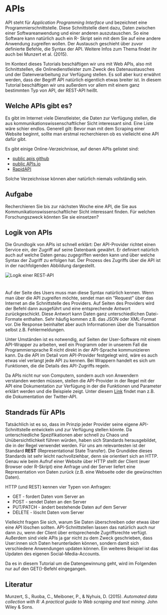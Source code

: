 # APIs

API steht für *Application Programming Interface* und bezeichnet eine Programmierschnittstelle. Diese Schnittstelle dient dazu, Daten zwischen einer Softwareanwendung und einer anderen auszutauschen. So eine Software kann natürlich auch ein R- Skript sein mit dem Sie auf eine andere Anwendung zugreifen wollen. Der Austausch geschieht über zuvor definierte Befehle, die Syntax der API. Weitere Infos zum Thema findet ihr auch bei Munzert et al. (2015).

Im Kontext dieses Tutorials beschäftigen wir uns mit Web APIs, also mit Schnittstellen, die Onlinedienstleister zum Zweck des Datenaustausches und der Datenverarbeitung zur Verfügung stellen. Es soll aber kurz erwähnt werden, dass der Begriff API natürlich eigentlich etwas breiter ist. In diesem Tutorial beschäftigen wir uns außerdem vor allem mit einem ganz bestimmten Typ von API, der REST-API heißt.


## Welche APIs gibt es?
Es gibt im Internet viele Dienstleister, die Daten zur Verfügung stellen, die aus kommunikationswissenschaftlicher Sicht interessant sind. Eine Liste wäre schier endlos. Generell gilt: Bevor man mit dem Scraping einer Website beginnt, sollte man erstmal recherchieren ob es vielleicht eine API dafür gibt.

Es gibt einige Online-Verzeichnisse, auf denen APIs gelistet sind: 
- [public apis github](https://github.com/public-apis/public-apis/blob/145ea881b2b15034d7207f7f7b6a781994fbb574/README.md#music)
- [public APIs.io](https://public-apis.io/)
- [RapidAPI](https://rapidapi.com/)

Solche Verzeichnisse können aber natürlich niemals vollständig sein.


## Aufgabe
Recherchieren Sie bis zur nächsten Woche eine API, die Sie aus Kommunikationswissenschaftlicher Sicht interessant finden. Für welchen Forschungszweck könnten Sie sie einsetzen? 


## Logik von APIs

Die Grundlogik von APIs ist schnell erklärt: Der API-Provider richtet einen Service ein, der Zugriff auf seine Datenbank gewährt. Er definiert natürlich auch auf welche Daten genau zugegriffen werden kann und über welche Syntax der Zugriff zu erfolgen hat. Der Prozess des Zugriffs über die API ist in der nachfolgenden Abbildung dargestellt.

<img src="../../_static/img/api_logic.png" alt="Logik einer REST-API" style="margin-bottom:25px">

Auf der Seite des Users muss man diese Syntax natürlich kennen. Wenn man über die API zugreifen möchte, sendet man ein "Request" über das Internet an die Schnittstelle des Providers. Auf Seiten des Providers wird der Befehl dann ausgeführt und eine entsprechende Antwort zurückgeschickt. Diese Antwort kann Daten ganz unterschiedlichen Datei-Formate enthalten. Sehr häufig kommen z.B. das JSON oder XML-Format vor. Die Response beinhaltet aber auch Informationen über die Transaktion selbst z.B. Fehlermeldungen.

Unter Umständen ist es notwendig, auf Seiten der User-Software mit einem API-Wrapper zu arbeiten, weil ein Programm oder in unserem Fall die Programmiersprache R nicht direkt in der API-Sprache kommunizieren kann. Da die API im Detail vom API-Provider festgelegt wird, wäre es auch etwas viel verlangt jede API zu kennen. Bei Wrappern handelt es sich um Funktionen, die die Details des API-Zugriffs regeln.

Da APIs nicht nur von Computern, sondern auch von Anwendern verstanden werden müssen, stellen die API-Provider in der Regel mit der API eine Dokumentation zur Verfügung in der die Funktionen und Parameter erklärt werden und die Beispiele zeigt. Unter diesem [Link](https://developer.twitter.com/en/docs/twitter-api) findet man z.B. die Dokumentation der Twitter-API.


## Standrads für APIs

Tatsächlich ist es so, dass im Prinzip jeder Provider seine eigene API-Schnittstelle entwickeln und zur Verfügung stellen könnte. Da unterschiedliche Spezifikationen aber schnell zu Chaos und Unübersichtlichkeit führen würden, haben sich Standards herausgebildet, die in der Regel verwendet werden. Für uns am relevantesten ist der Standard **REST** (Representational State Transfer). Die Grundidee dieses Standards ist sehr leicht nachvollziehbar, denn sie orientiert sich an HTTP. Genau wie beim Aufruf einer Website über HTTP stellt der Client (euer Browser oder R-Skript) eine Anfrage und der Server liefert eine Representation von Daten zurück (z.B. eine Webseite oder die gewünschten Daten).

HTTP (und REST) kennen vier Typen von Anfragen:
- GET - fordert Daten vom Server an
- POST - sendet Daten an den Server
- PUT/PATCH - ändert bestehende Daten auf dem Server
- DELETE - löscht Daten vom Server

Vielleicht fragen Sie sich, warum Sie Daten überschreiben oder etwas über eine API löschen sollten. API-Schnittstellen lassen das natürlich auch nur dann zu, wenn der Client über entsprechende Zugriffsrechte verfügt. Außerdem sind viele APIs ja gar nicht zu dem Zweck geschrieben, dass User:innen sich Daten herunterladen können, sondern damit sich verschiedene Anwendungen updaten können. Ein weiteres Beispiel ist das Updaten des eigenen Social-Media-Accounts.

Da es in diesem Tutorial um die Datengewinnung geht, wird im Folgenden nur auf den GET()-Befehl eingegangen.

## Literatur

Munzert, S., Ruoba, C., Meiboner, P., & Nyhuis, D. (2015). *Automated data collection with R: A practical guide to Web scraping and text mining*. John Wiley & Sons.